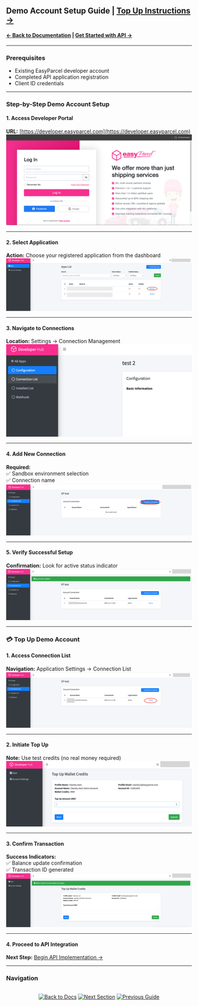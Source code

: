 ## Demo Account Setup Guide  | [Top Up Instructions →](#top-up-demo-account)

#### [← Back to Documentation](../README.md) | [Get Started with API →](1.get_started_with_easy_parcel_open_API.md)

---

### Prerequisites
- Existing EasyParcel developer account
- Completed API application registration
- Client ID credentials

---

### Step-by-Step Demo Account Setup

#### 1. Access Developer Portal
**URL:** [https://developer.easyparcel.com](https://developer.easyparcel.com)  
![Developer Portal Login](../5.Pictures/login_page.png "EasyParcel Developer Portal Login Interface")

---

#### 2. Select Application
**Action:** Choose your registered application from the dashboard  
![Application Selection](../5.Pictures/selectappsettings.png "Application Management Dashboard")

---

#### 3. Navigate to Connections
**Location:** Settings → Connection Management  
![Connection List Interface](../5.Pictures/selectconnectionlist.png "Connection Configuration Section")

---

#### 4. Add New Connection
**Required:**  
✅ Sandbox environment selection  
✅ Connection name  
![Add Connection Form](../5.Pictures/addconnection.png "New Connection Configuration Panel")

---

#### 5. Verify Successful Setup
**Confirmation:** Look for active status indicator  
![Demo Account Success](../5.Pictures/demo_acc_success.png "Successful Connection Creation Notification")

---

<a name="top-up-demo-account"></a>
### 💳 Top Up Demo Account

#### 1. Access Connection List
**Navigation:** Application Settings → Connection List  
![Top Up Navigation](../5.Pictures/selectconnectionlisttopup.png "Credit Management Section")

---

#### 2. Initiate Top Up
**Note:** Use test credits (no real money required)  
![Credit Top Up Interface](../5.Pictures/topup.png "Sandbox Credit Allocation Screen")

---

#### 3. Confirm Transaction
**Success Indicators:**  
✅ Balance update confirmation  
✅ Transaction ID generated  
![Top Up Success](../5.Pictures/topupsuccess.png "Credit Allocation Confirmation")

---

#### 4. Proceed to API Integration
**Next Step:** [Begin API Implementation →](../1.Guides/1.get_started_with_easy_parcel_open_API.md)

---

### Navigation
<div align="center" style="margin:2rem 0">

[![Back to Docs](https://img.shields.io/badge/Back_to_Docs-00AAEE?style=flat-square)](../README.md)
[![Next Section](https://img.shields.io/badge/Next_Section:_OAuth_Authentication→-00CC88?style=flat-square)](../oauth_authentication.md)
[![Previous Guide](https://img.shields.io/badge/←_Previous_Guide:_Get_Started-FF7733?style=flat-square)](../Guides/1.get_started_with_easy_parcel_open_API.md)

</div>
